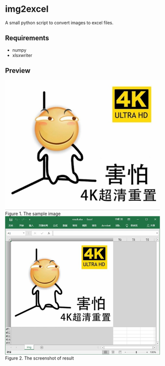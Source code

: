 # img2excel

A small python script to convert images to excel files.

## Requirements
* numpy
* xlsxwriter

## Preview

![Sample image](https://raw.githubusercontent.com/yuriok/img2excel/master/sample.jpg)<br>
Figure 1. The sample image<br>
![result screenshot](https://raw.githubusercontent.com/yuriok/img2excel/master/screenshot.jpg)<br>
Figure 2. The screenshot of result<br>
